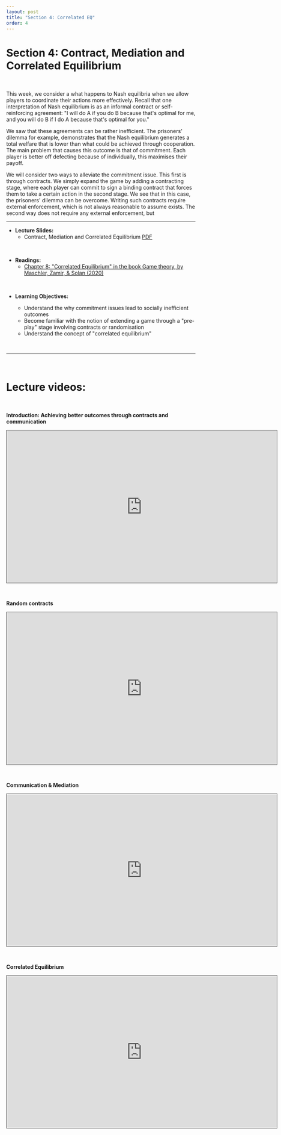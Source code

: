 ```yaml
---
layout: post
title: "Section 4: Correlated EQ"
order: 4 
---
```


# Section 4: Contract, Mediation and Correlated Equilibrium

<br>

This week, we consider a what happens to  Nash equilibria when we allow players to coordinate their actions more effectively. Recall that one interpretation of Nash equilibrium is as an informal contract or self-reinforcing agreement: "I will do A if you do B because that's optimal for me, and you will do B if I do A because that's optimal for you." 

We saw that these agreements can be rather inefficient. The prisoners' dilemma for example, demonstrates that the Nash equilibrium generates a total welfare that is lower than what could be achieved through cooperation. The main problem that causes this outcome is that of commitment. Each player is better off defecting because of individually, this maximises their payoff. 

We will consider two ways to alleviate the commitment issue. This first is through contracts. We simply expand the game by adding a contracting stage, where each player can commit to sign a binding contract that forces them to take a certain action in the second stage. We see that in this case, the prisoners' dilemma can be overcome. Writing such contracts require external enforcement, which is not always reasonable to assume exists. The second way does not require any external enforcement, but 

---

  
- **Lecture Slides:**  
  - Contract, Mediation and Correlated Equilibrium [PDF](https://drive.google.com/uc?export=download&id=18rha3tE_LAcMbBrwwaDvz6pR8DqOJIEn)
  

<br>

- **Readings:**
  *   [Chapter 8: "Correlated Equilibrium" in the book Game theory, by Maschler, Zamir, & Solan (2020)](https://r2.vlereader.com/Reader?ean=9781107254206)




<br>

- **Learning Objectives:**
  
  - Understand the why commitment issues lead to socially inefficient outcomes
  - Become familiar with the notion of extending a game through a "pre-play" stage involving contracts or randomisation
  - Understand the concept of "correlated equilibrium"
  


<br>

--- 


<br>

# Lecture videos: 

<br>

**Introduction: Achieving better outcomes through contracts and communication**
<br>

<iframe src="https://york.cloud.panopto.eu/Panopto/Pages/Embed.aspx?id=a59571ed-2919-4358-acbb-ade301262d56&autoplay=false&offerviewer=true&showtitle=false&showbrand=false&captions=false&interactivity=all" height="405" width="720" style="border: 1px solid #464646;" allowfullscreen allow="autoplay"></iframe></p>
<br>


**Random contracts**

<iframe src="https://york.cloud.panopto.eu/Panopto/Pages/Embed.aspx?id=72479b63-2a06-4378-926d-ade400d53148&autoplay=false&offerviewer=true&showtitle=false&showbrand=false&captions=false&interactivity=all" height="405" width="720" style="border: 1px solid #464646;" allowfullscreen allow="autoplay"></iframe></p>

<br>

**Communication & Mediation**

<iframe src="https://york.cloud.panopto.eu/Panopto/Pages/Embed.aspx?id=f9016302-e408-42e0-8269-ade60108bf86&autoplay=false&offerviewer=true&showtitle=false&showbrand=false&captions=false&interactivity=all" height="405" width="720" style="border: 1px solid #464646;" allowfullscreen allow="autoplay"></iframe></p>

<br>

**Correlated Equilibrium**

<iframe src="https://york.cloud.panopto.eu/Panopto/Pages/Embed.aspx?id=5aba3a0a-e973-430e-b7e5-ade6010ccd4d&autoplay=false&offerviewer=true&showtitle=false&showbrand=false&captions=false&interactivity=all" height="405" width="720" style="border: 1px solid #464646;" allowfullscreen allow="autoplay"></iframe></p>
